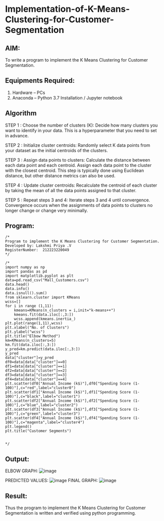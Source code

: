 # Implementation-of-K-Means-Clustering-for-Customer-Segmentation

## AIM:
To write a program to implement the K Means Clustering for Customer Segmentation.

## Equipments Required:
1. Hardware – PCs
2. Anaconda – Python 3.7 Installation / Jupyter notebook

## Algorithm
STEP 1 : Choose the number of clusters (K): Decide how many clusters you want to identify in your data. This is a hyperparameter that you need to set in advance.

STEP 2 : Initialize cluster centroids: Randomly select K data points from your dataset as the initial centroids of the clusters.

STEP 3 : Assign data points to clusters: Calculate the distance between each data point and each centroid. Assign each data point to the cluster with the closest centroid. This step is typically done using Euclidean distance, but other distance metrics can also be used.

STEP 4 : Update cluster centroids: Recalculate the centroid of each cluster by taking the mean of all the data points assigned to that cluster.

STEP 5 : Repeat steps 3 and 4: Iterate steps 3 and 4 until convergence. Convergence occurs when the assignments of data points to clusters no longer change or change very minimally.
## Program:
```
/*
Program to implement the K Means Clustering for Customer Segmentation.
Developed by: Lakshmi Priya .V
RegisterNumber:  212223220049
*/
```
```
/*
import numpy as np
import pandas as pd
import matplotlib.pyplot as plt
data=pd.read_csv("Mall_Customers.csv")
data.head()
data.info()
data.isnull().sum()
from sklearn.cluster import KMeans
wcss=[]
for i in range (1,11):
    kmeans=KMeans(n_clusters = i,init="k-means++")
    kmeans.fit(data.iloc[:,3:])
    wcss.append(kmeans.inertia_)
plt.plot(range(1,11),wcss)
plt.xlabel("No. of Clusters")
plt.ylabel("wcss")
plt.title("Elbow Method")
km=KMeans(n_clusters=5)
km.fit(data.iloc[:,3:])
y_pred=km.predict(data.iloc[:,3:])
y_pred
data["cluster"]=y_pred
df0=data[data["cluster"]==0]
df1=data[data["cluster"]==1]
df2=data[data["cluster"]==2]
df3=data[data["cluster"]==3]
df4=data[data["cluster"]==4]
plt.scatter(df0["Annual Income (k$)"],df0["Spending Score (1-100)"],c="red",label="cluster0")
plt.scatter(df1["Annual Income (k$)"],df1["Spending Score (1-100)"],c="black",label="cluster1")
plt.scatter(df2["Annual Income (k$)"],df2["Spending Score (1-100)"],c="blue",label="cluster2")
plt.scatter(df3["Annual Income (k$)"],df3["Spending Score (1-100)"],c="green",label="cluster3")
plt.scatter(df4["Annual Income (k$)"],df4["Spending Score (1-100)"],c="magenta",label="cluster4")
plt.legend()
plt.title("Customer Segments")


*/
```

## Output:
ELBOW GRAPH:
![image](https://github.com/user-attachments/assets/4d8e9396-e6f2-4448-bda1-0302a70cfb77)

PREDICTED VALUES:
![image](https://github.com/user-attachments/assets/8f2c09b7-eb19-4a9e-84da-70261d30735e)
FINAL GRAPH:
![image](https://github.com/user-attachments/assets/64c9b4d5-32df-4190-8f9c-248440a0c6de)

## Result:
Thus the program to implement the K Means Clustering for Customer Segmentation is written and verified using python programming.
